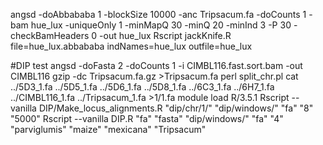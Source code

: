 angsd -doAbbababa 1 -blockSize 10000 -anc Tripsacum.fa -doCounts 1 -bam hue_lux -uniqueOnly 1 -minMapQ 30 -minQ 20 -minInd 3 -P 30 -checkBamHeaders 0 -out hue_lux
Rscript jackKnife.R file=hue_lux.abbababa indNames=hue_lux outfile=hue_lux

#DIP test
angsd -doFasta 2 -doCounts 1 -i CIMBL116.fast.sort.bam -out CIMBL116
gzip -dc Tripsacum.fa.gz >Tripsacum.fa
perl split_chr.pl
cat ../5D3_1.fa ../5D5_1.fa ../5D6_1.fa ../5D8_1.fa ../6C3_1.fa ../6H7_1.fa ../CIMBL116_1.fa ../Tripsacum_1.fa >1/1.fa
module load R/3.5.1
Rscript --vanilla DIP/Make_locus_alignments.R "dip/chr/1/" "dip/windows/" "fa" "8" "5000"
Rscript --vanilla DIP.R "fa" "fasta" "dip/windows/" "fa" "4" "parviglumis" "maize" "mexicana" "Tripsacum"


